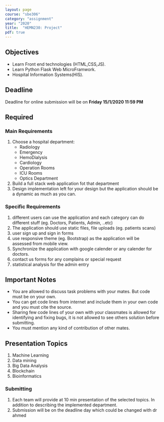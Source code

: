 ```yaml
---
layout: page
course: "sbe306"
category: "assignment"
year: "2020"
title:  "HEMN230: Project"
pdf: true
---
```


## Objectives

* Learn Front end technologies (HTML,CSS,JS). 
* Learn Python Flask Web MicroFramwork. 
* Hospital Information Systems(HIS).


## Deadline

Deadline for online submission will be  on  **Friday 15/1/2020 11:59 PM**

## Required

### Main Requirements

1. Choose a hospital department:
    * Radiology
    * Emergency
    * HemoDialysis
    * Cardiology
    * Operation Rooms
    * ICU Rooms
    * Optics Department
2. Build a full stack web application fot that department
3. Design implementation left for your design but the application should be a dynamic as much as you can.

### Specific Requirements

1. different users can use the application and each category can do different stuff (eg. Doctors, Patients, Admin, ..etc)
2. The application should use static files, file uploads (eg. patients scans)
3. user sign up and sign in forms
4. use responsive theme (eg. Bootstrap) as the application will be assessed from mobile view.
5. Synchronize the application with google calender or any calender for doctors.
6. contact us forms for any complains or special request
7. statistical analysis for the admin entry


## Important Notes 
* You are allowed to discuss task problems with your mates. But code must be on your own.
* You can get code lines from internet and include them in your own code and you must cite the source.
* Sharing few code lines of your own with your classmates is allowed for identifying and fixing bugs, it is not allowed to see others solution before submitting.
* You must mention any kind of contribution of other mates.

## Presentation Topics
1. Machine Learning
2. Data mining
3. Big Data Analysis
4. Blockchain
5. Bioinformatics

### Submitting

1. Each team will provide at 10 min presentation of the selected topics. In addition to describing the implemented department.
2. Submission will be on the deadline day which could be changed with dr ahmed 